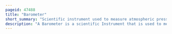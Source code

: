 ```yaml
---
pageid: 47488
title: "Barometer"
short_summary: "Scientific instrument used to measure atmospheric pressure"
description: "A Barometer is a scientific Instrument that is used to measure the Air Pressure in a certain Environment. Pressure Tendency can forecast short Term Changes in the Weather. Many Measurements of Air Pressure are used in Surface Weather Analysis to help find surface troughs Pressure Systems and frontal Boundaries."
---
```

